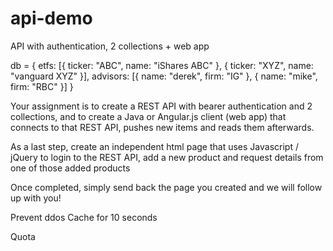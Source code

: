 # api-demo
API with authentication, 2 collections + web app


db = {
    etfs: [{
        ticker: "ABC",
        name: "iShares ABC"
    }, {
        ticker: "XYZ",
        name: "vanguard XYZ"
    }],
    advisors: [{
        name: "derek",
        firm: "IG"
    }, {
        name: "mike",
        firm: "RBC"
    }]
}


Your assignment is to create a REST API with bearer authentication and 2 collections, 
and to create a Java or Angular.js client (web app) that connects to that REST API, 
pushes new items and reads them afterwards.

As a last step, create an independent html page that uses Javascript / jQuery 
to login to the REST API, add a new product 
and request details from one of those added products

Once completed, simply send back the page you created and we will follow up with you!


Prevent ddos
Cache for 10 seconds

Quota


